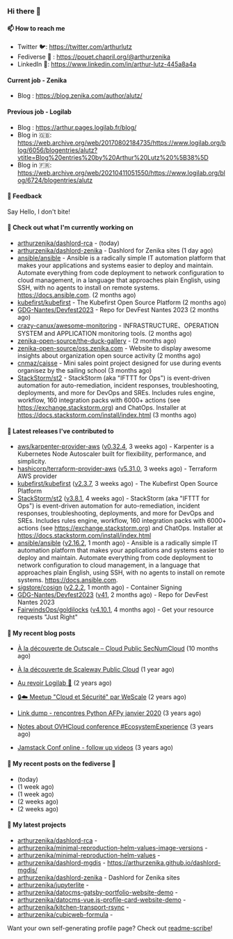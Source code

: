 ### Hi there 👋

#### 📫 How to reach me

- Twitter 🐦: https://twitter.com/arthurlutz
- Fediverse 🐘 : https://pouet.chapril.org/@arthurzenika
- LinkedIn 👔:  https://www.linkedin.com/in/arthur-lutz-445a8a4a

#### Current job - Zenika 

- Blog : https://blog.zenika.com/author/alutz/

#### Previous job - Logilab

- Blog : https://arthur.pages.logilab.fr/blog/
- Blog in 🇬🇧: https://web.archive.org/web/20170802184735/https://www.logilab.org/blog/6056/blogentries/alutz?vtitle=Blog%20entries%20by%20Arthur%20Lutz%20%5B38%5D
- Blog in 🇫🇷: https://web.archive.org/web/20210411051550/https://www.logilab.org/blog/6724/blogentries/alutz

#### 💬 Feedback

Say Hello, I don't bite!

#### 👷 Check out what I'm currently working on

- [arthurzenika/dashlord-rca](https://github.com/arthurzenika/dashlord-rca) -  (today)
- [arthurzenika/dashlord-zenika](https://github.com/arthurzenika/dashlord-zenika) - Dashlord for Zenika sites (1 day ago)
- [ansible/ansible](https://github.com/ansible/ansible) - Ansible is a radically simple IT automation platform that makes your applications and systems easier to deploy and maintain. Automate everything from code deployment to network configuration to cloud management, in a language that approaches plain English, using SSH, with no agents to install on remote systems. https://docs.ansible.com. (2 months ago)
- [kubefirst/kubefirst](https://github.com/kubefirst/kubefirst) - The Kubefirst Open Source Platform (2 months ago)
- [GDG-Nantes/Devfest2023](https://github.com/GDG-Nantes/Devfest2023) - Repo for DevFest Nantes 2023 (2 months ago)
- [crazy-canux/awesome-monitoring](https://github.com/crazy-canux/awesome-monitoring) - INFRASTRUCTURE、OPERATION SYSTEM and APPLICATION monitoring tools. (2 months ago)
- [zenika-open-source/the-duck-gallery](https://github.com/zenika-open-source/the-duck-gallery) -  (2 months ago)
- [zenika-open-source/oss.zenika.com](https://github.com/zenika-open-source/oss.zenika.com) - Website to display awesome insights about organization open source activity (2 months ago)
- [cnmaz/caisse](https://github.com/cnmaz/caisse) - Mini sales point project designed for use during events organisez by the sailing school (3 months ago)
- [StackStorm/st2](https://github.com/StackStorm/st2) - StackStorm (aka &#34;IFTTT for Ops&#34;) is event-driven automation for auto-remediation, incident responses, troubleshooting, deployments, and more for DevOps and SREs. Includes rules engine, workflow, 160 integration packs with 6000&#43; actions (see https://exchange.stackstorm.org) and ChatOps. Installer at https://docs.stackstorm.com/install/index.html (3 months ago)


#### 🔭 Latest releases I've contributed to

- [aws/karpenter-provider-aws](https://github.com/aws/karpenter-provider-aws) ([v0.32.4](https://github.com/aws/karpenter-provider-aws/releases/tag/v0.32.4), 3 weeks ago) - Karpenter is a Kubernetes Node Autoscaler built for flexibility, performance, and simplicity.
- [hashicorp/terraform-provider-aws](https://github.com/hashicorp/terraform-provider-aws) ([v5.31.0](https://github.com/hashicorp/terraform-provider-aws/releases/tag/v5.31.0), 3 weeks ago) - Terraform AWS provider
- [kubefirst/kubefirst](https://github.com/kubefirst/kubefirst) ([v2.3.7](https://github.com/kubefirst/kubefirst/releases/tag/v2.3.7), 3 weeks ago) - The Kubefirst Open Source Platform
- [StackStorm/st2](https://github.com/StackStorm/st2) ([v3.8.1](https://github.com/StackStorm/st2/releases/tag/v3.8.1), 4 weeks ago) - StackStorm (aka &#34;IFTTT for Ops&#34;) is event-driven automation for auto-remediation, incident responses, troubleshooting, deployments, and more for DevOps and SREs. Includes rules engine, workflow, 160 integration packs with 6000&#43; actions (see https://exchange.stackstorm.org) and ChatOps. Installer at https://docs.stackstorm.com/install/index.html
- [ansible/ansible](https://github.com/ansible/ansible) ([v2.16.2](https://github.com/ansible/ansible/releases/tag/v2.16.2), 1 month ago) - Ansible is a radically simple IT automation platform that makes your applications and systems easier to deploy and maintain. Automate everything from code deployment to network configuration to cloud management, in a language that approaches plain English, using SSH, with no agents to install on remote systems. https://docs.ansible.com.
- [sigstore/cosign](https://github.com/sigstore/cosign) ([v2.2.2](https://github.com/sigstore/cosign/releases/tag/v2.2.2), 1 month ago) - Container Signing
- [GDG-Nantes/Devfest2023](https://github.com/GDG-Nantes/Devfest2023) ([v41](https://github.com/GDG-Nantes/Devfest2023/releases/tag/v41), 2 months ago) - Repo for DevFest Nantes 2023
- [FairwindsOps/goldilocks](https://github.com/FairwindsOps/goldilocks) ([v4.10.1](https://github.com/FairwindsOps/goldilocks/releases/tag/v4.10.1), 4 months ago) - Get your resource requests &#34;Just Right&#34;

#### 📜 My recent blog posts 

- [À la découverte de Outscale – Cloud Public SecNumCloud](https://blog.zenika.com/2023/02/21/a-la-decouverte-de-outscale-cloud-public-secnumcloud/) (10 months ago)
- [À la découverte de Scaleway Public Cloud](https://blog.zenika.com/2022/09/07/a-la-decouverte-de-scaleway-public-cloud/) (1 year ago)

- [Au revoir Logilab 👋](https://arthur.pages.logilab.fr/blog/au-revoir-logilab.html) (2 years ago)
- [🔒☁️ Meetup &#34;Cloud et Sécurité&#34; par WeScale](https://arthur.pages.logilab.fr/blog/meetup-cloud-et-securite-par-wescale.html) (2 years ago)
- [Link dump - rencontres Python AFPy janvier 2020](https://arthur.pages.logilab.fr/blog/link-dump-rencontres-python-afpy-janvier-2020.html) (3 years ago)
- [Notes about OVHCloud conference #EcosystemExperience](https://arthur.pages.logilab.fr/blog/notes-about-ovhcloud-conference-ecosystemexperience.html) (3 years ago)
- [Jamstack Conf online - follow up videos](https://arthur.pages.logilab.fr/blog/jamstack-conf-online-follow-up-videos.html) (3 years ago)

#### 📜 My recent posts on the fediverse 🐘

- [](https://pouet.chapril.org/@arthurzenika/111732824702558440) (today)
- [](https://pouet.chapril.org/@arthurzenika/111687442717790390) (1 week ago)
- [](https://pouet.chapril.org/@arthurzenika/111686310409700312) (1 week ago)
- [](https://pouet.chapril.org/@arthurzenika/111636524833736862) (2 weeks ago)
- [](https://pouet.chapril.org/@arthurzenika/111625013326144517) (2 weeks ago)

#### 🌱 My latest projects

- [arthurzenika/dashlord-rca](https://github.com/arthurzenika/dashlord-rca) - 
- [arthurzenika/minimal-reproduction-helm-values-image-versions](https://github.com/arthurzenika/minimal-reproduction-helm-values-image-versions) - 
- [arthurzenika/minimal-reproduction-helm-values](https://github.com/arthurzenika/minimal-reproduction-helm-values) - 
- [arthurzenika/dashlord-mgdis](https://github.com/arthurzenika/dashlord-mgdis) - https://arthurzenika.github.io/dashlord-mgdis/
- [arthurzenika/dashlord-zenika](https://github.com/arthurzenika/dashlord-zenika) - Dashlord for Zenika sites
- [arthurzenika/jupyterlite](https://github.com/arthurzenika/jupyterlite) - 
- [arthurzenika/datocms-gatsby-portfolio-website-demo](https://github.com/arthurzenika/datocms-gatsby-portfolio-website-demo) - 
- [arthurzenika/datocms-vue.js-profile-card-website-demo](https://github.com/arthurzenika/datocms-vue.js-profile-card-website-demo) - 
- [arthurzenika/kitchen-transport-rsync](https://github.com/arthurzenika/kitchen-transport-rsync) - 
- [arthurzenika/cubicweb-formula](https://github.com/arthurzenika/cubicweb-formula) - 



Want your own self-generating profile page? Check out [readme-scribe](https://github.com/muesli/readme-scribe)!
